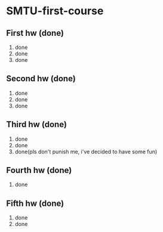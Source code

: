 # SMTU-first-course
## First hw (done)
  1. done
  2. done
  3. done
## Second hw (done)
  1. done
  2. done
  3. done
## Third hw (done)
  1. done
  2. done
  3. done(pls don't punish me, i've decided to have some fun)
## Fourth hw (done)
  1. done
## Fifth hw (done)
  1. done
  2. done

